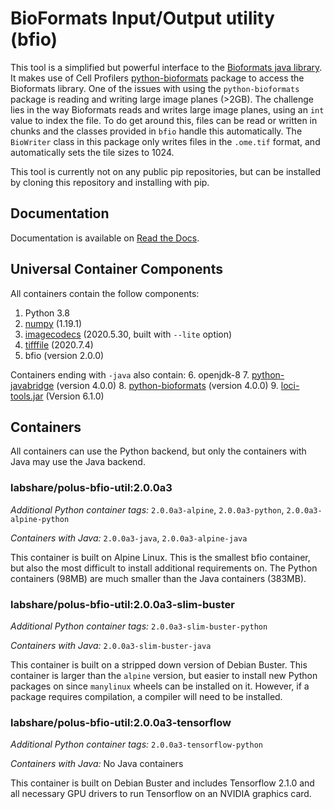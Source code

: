# **B**io**F**ormats **I**nput/**O**utput utility (bfio)

This tool is a simplified but powerful interface to the [Bioformats java library](https://www.openmicroscopy.org/bio-formats/). It makes use of Cell Profilers [python-bioformats](https://github.com/CellProfiler/python-bioformats) package to access the Bioformats library. One of the issues with using the `python-bioformats` package is reading and writing large image planes (>2GB). The challenge lies in the way Bioformats reads and writes large image planes, using an `int` value to index the file. To do get around this, files can be read or written in chunks and the classes provided in `bfio` handle this automatically. The `BioWriter` class in this package only writes files in the `.ome.tif` format, and automatically sets the tile sizes to 1024.

This tool is currently not on any public pip repositories, but can be installed by cloning this repository and installing with pip.

## Documentation

Documentation is available on [Read the Docs](https://bfio.readthedocs.io/en/latest/).

## Universal Container Components

All containers contain the follow components:
1. Python 3.8
2. [numpy](https://pypi.org/project/numpy/1.19.1/) (1.19.1)
3. [imagecodecs](https://pypi.org/project/imagecodecs/2020.5.30/) (2020.5.30, built with `--lite` option)
4. [tifffile](https://pypi.org/project/tifffile/2020.7.4/) (2020.7.4)
5. bfio (version 2.0.0)

Containers ending with `-java` also contain:
6. openjdk-8
7. [python-javabridge](https://pypi.org/project/python-javabridge/4.0.0/) (version 4.0.0)
8. [python-bioformats](https://pypi.org/project/python-bioformats/4.0.0/) (version 4.0.0)
9. [loci-tools.jar](https://downloads.openmicroscopy.org/bio-formats/6.1.0/artifacts/) (Version 6.1.0)

## Containers

All containers can use the Python backend, but only the containers with Java may
use the Java backend. 

### labshare/polus-bfio-util:2.0.0a3

*Additional Python container tags:* `2.0.0a3-alpine`, `2.0.0a3-python`,
`2.0.0a3-alpine-python`

*Containers with Java:* `2.0.0a3-java`, `2.0.0a3-alpine-java`

This container is built on Alpine Linux. This is the smallest bfio container,
but also the most difficult to install additional requirements on. The Python
containers (98MB) are much smaller than the Java containers (383MB).

### labshare/polus-bfio-util:2.0.0a3-slim-buster

*Additional Python container tags:* `2.0.0a3-slim-buster-python`

*Containers with Java:* `2.0.0a3-slim-buster-java`

This container is built on a stripped down version of Debian Buster. This
container is larger than the `alpine` version, but easier to install new Python
packages on since `manylinux` wheels can be installed on it. However, if a
package requires compilation, a compiler will need to be installed.

### labshare/polus-bfio-util:2.0.0a3-tensorflow

*Additional Python container tags:* `2.0.0a3-tensorflow-python`

*Containers with Java:* No Java containers

This container is built on Debian Buster and includes Tensorflow 2.1.0 and all
necessary GPU drivers to run Tensorflow on an NVIDIA graphics card.